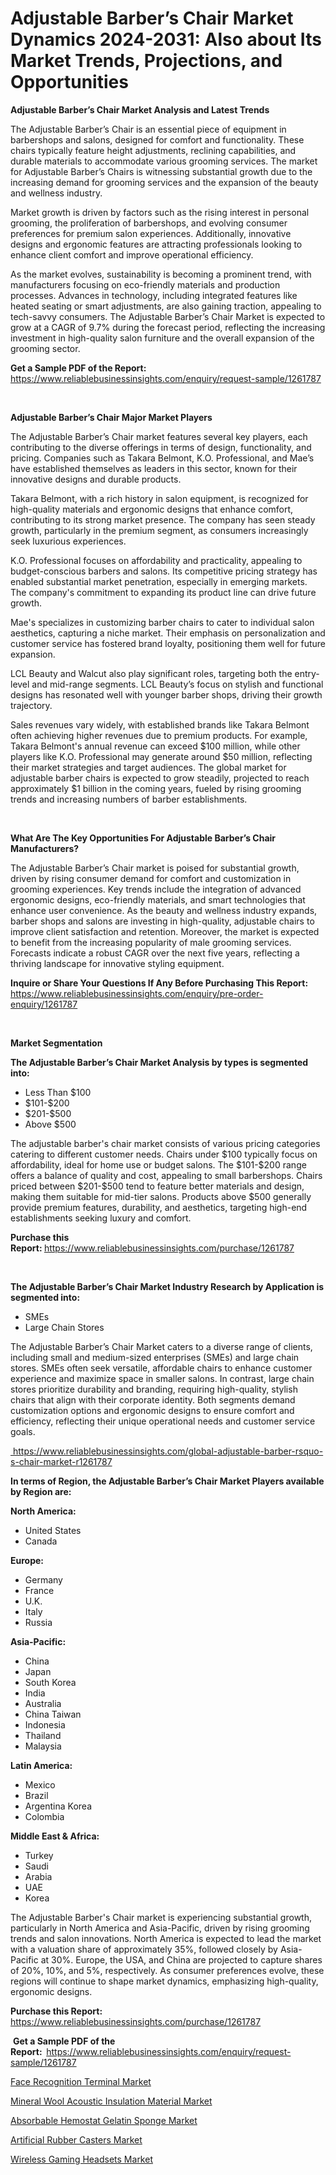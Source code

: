 <p><h1>Adjustable Barber’s Chair Market Dynamics 2024-2031: Also about Its Market Trends, Projections, and Opportunities</h1></p><p><strong>Adjustable Barber’s Chair Market Analysis and Latest Trends</strong></p>
<p><p>The Adjustable Barber’s Chair is an essential piece of equipment in barbershops and salons, designed for comfort and functionality. These chairs typically feature height adjustments, reclining capabilities, and durable materials to accommodate various grooming services. The market for Adjustable Barber’s Chairs is witnessing substantial growth due to the increasing demand for grooming services and the expansion of the beauty and wellness industry.</p><p>Market growth is driven by factors such as the rising interest in personal grooming, the proliferation of barbershops, and evolving consumer preferences for premium salon experiences. Additionally, innovative designs and ergonomic features are attracting professionals looking to enhance client comfort and improve operational efficiency.</p><p>As the market evolves, sustainability is becoming a prominent trend, with manufacturers focusing on eco-friendly materials and production processes. Advances in technology, including integrated features like heated seating or smart adjustments, are also gaining traction, appealing to tech-savvy consumers. The Adjustable Barber’s Chair Market is expected to grow at a CAGR of 9.7% during the forecast period, reflecting the increasing investment in high-quality salon furniture and the overall expansion of the grooming sector.</p></p>
<p><strong>Get a Sample PDF of the Report:&nbsp;</strong> <a href="https://www.reliablebusinessinsights.com/enquiry/request-sample/1261787?utm_campaign=84&utm_medium=2&utm_source=Github&utm_content=ia&utm_term=29092024&utm_id=adjustable-barbers-chair">https://www.reliablebusinessinsights.com/enquiry/request-sample/1261787</a></p>
<p>&nbsp;</p>
<p><strong>Adjustable Barber’s Chair Major Market Players</strong></p>
<p><p>The Adjustable Barber’s Chair market features several key players, each contributing to the diverse offerings in terms of design, functionality, and pricing. Companies such as Takara Belmont, K.O. Professional, and Mae’s have established themselves as leaders in this sector, known for their innovative designs and durable products. </p><p>Takara Belmont, with a rich history in salon equipment, is recognized for high-quality materials and ergonomic designs that enhance comfort, contributing to its strong market presence. The company has seen steady growth, particularly in the premium segment, as consumers increasingly seek luxurious experiences.</p><p>K.O. Professional focuses on affordability and practicality, appealing to budget-conscious barbers and salons. Its competitive pricing strategy has enabled substantial market penetration, especially in emerging markets. The company's commitment to expanding its product line can drive future growth.</p><p>Mae's specializes in customizing barber chairs to cater to individual salon aesthetics, capturing a niche market. Their emphasis on personalization and customer service has fostered brand loyalty, positioning them well for future expansion.</p><p>LCL Beauty and Walcut also play significant roles, targeting both the entry-level and mid-range segments. LCL Beauty’s focus on stylish and functional designs has resonated well with younger barber shops, driving their growth trajectory.</p><p>Sales revenues vary widely, with established brands like Takara Belmont often achieving higher revenues due to premium products. For example, Takara Belmont's annual revenue can exceed $100 million, while other players like K.O. Professional may generate around $50 million, reflecting their market strategies and target audiences. The global market for adjustable barber chairs is expected to grow steadily, projected to reach approximately $1 billion in the coming years, fueled by rising grooming trends and increasing numbers of barber establishments.</p></p>
<p>&nbsp;</p>
<p><strong>What Are The Key Opportunities For Adjustable Barber’s Chair Manufacturers?</strong></p>
<p><p>The Adjustable Barber’s Chair market is poised for substantial growth, driven by rising consumer demand for comfort and customization in grooming experiences. Key trends include the integration of advanced ergonomic designs, eco-friendly materials, and smart technologies that enhance user convenience. As the beauty and wellness industry expands, barber shops and salons are investing in high-quality, adjustable chairs to improve client satisfaction and retention. Moreover, the market is expected to benefit from the increasing popularity of male grooming services. Forecasts indicate a robust CAGR over the next five years, reflecting a thriving landscape for innovative styling equipment.</p></p>
<p><strong>Inquire or Share Your Questions If Any Before Purchasing This Report:</strong> <a href="https://www.reliablebusinessinsights.com/enquiry/pre-order-enquiry/1261787?utm_campaign=84&utm_medium=2&utm_source=Github&utm_content=ia&utm_term=29092024&utm_id=adjustable-barbers-chair">https://www.reliablebusinessinsights.com/enquiry/pre-order-enquiry/1261787</a></p>
<p>&nbsp;</p>
<p><strong>Market Segmentation</strong></p>
<p><strong>The Adjustable Barber’s Chair Market Analysis by types is segmented into:</strong></p>
<p><ul><li>Less Than $100</li><li>$101-$200</li><li>$201-$500</li><li>Above $500</li></ul></p>
<p><p>The adjustable barber's chair market consists of various pricing categories catering to different customer needs. Chairs under $100 typically focus on affordability, ideal for home use or budget salons. The $101-$200 range offers a balance of quality and cost, appealing to small barbershops. Chairs priced between $201-$500 tend to feature better materials and design, making them suitable for mid-tier salons. Products above $500 generally provide premium features, durability, and aesthetics, targeting high-end establishments seeking luxury and comfort.</p></p>
<p><strong>Purchase this Report:&nbsp;</strong><a href="https://www.reliablebusinessinsights.com/purchase/1261787?utm_campaign=84&utm_medium=2&utm_source=Github&utm_content=ia&utm_term=29092024&utm_id=adjustable-barbers-chair">https://www.reliablebusinessinsights.com/purchase/1261787</a></p>
<p>&nbsp;</p>
<p><strong>The Adjustable Barber’s Chair Market Industry Research by Application is segmented into:</strong></p>
<p><ul><li>SMEs</li><li>Large Chain Stores</li></ul></p>
<p><p>The Adjustable Barber’s Chair Market caters to a diverse range of clients, including small and medium-sized enterprises (SMEs) and large chain stores. SMEs often seek versatile, affordable chairs to enhance customer experience and maximize space in smaller salons. In contrast, large chain stores prioritize durability and branding, requiring high-quality, stylish chairs that align with their corporate identity. Both segments demand customization options and ergonomic designs to ensure comfort and efficiency, reflecting their unique operational needs and customer service goals.</p></p>
<p><a href="https://www.reliablebusinessinsights.com/global-adjustable-barber-rsquo-s-chair-market-r1261787?utm_campaign=84&utm_medium=2&utm_source=Github&utm_content=ia&utm_term=29092024&utm_id=adjustable-barbers-chair">&nbsp;https://www.reliablebusinessinsights.com/global-adjustable-barber-rsquo-s-chair-market-r1261787</a></p>
<p><strong>In terms of Region, the Adjustable Barber’s Chair Market Players available by Region are:</strong></p>
<p>
    <p> <strong> North America: </strong>
        <ul>
            <li>United States</li>
            <li>Canada</li>
        </ul>
        </p> 
    <p> <strong> Europe: </strong>
        <ul>
            <li>Germany</li>
            <li>France</li>
            <li>U.K.</li>
            <li>Italy</li>
            <li>Russia</li>
        </ul>
        </p> 
    <p> <strong> Asia-Pacific: </strong>
        <ul>
            <li>China</li>
            <li>Japan</li>
            <li>South Korea</li>
            <li>India</li>
            <li>Australia</li>
            <li>China Taiwan</li>
            <li>Indonesia</li>
            <li>Thailand</li>
            <li>Malaysia</li>
        </ul>
        </p> 
    <p> <strong> Latin America: </strong>
        <ul>
            <li>Mexico</li>
            <li>Brazil</li>
            <li>Argentina Korea</li>
            <li>Colombia</li>
        </ul>
        </p> 
    <p> <strong> Middle East & Africa: </strong>
        <ul>
            <li>Turkey</li>
            <li>Saudi</li>
            <li>Arabia</li>
            <li>UAE</li>
            <li>Korea</li>
        </ul>
    </p>
    </p>
<p><p>The Adjustable Barber's Chair market is experiencing substantial growth, particularly in North America and Asia-Pacific, driven by rising grooming trends and salon innovations. North America is expected to lead the market with a valuation share of approximately 35%, followed closely by Asia-Pacific at 30%. Europe, the USA, and China are projected to capture shares of 20%, 10%, and 5%, respectively. As consumer preferences evolve, these regions will continue to shape market dynamics, emphasizing high-quality, ergonomic designs.</p></p>
<p><strong>Purchase this Report: </strong><a href="https://www.reliablebusinessinsights.com/purchase/1261787?utm_campaign=84&utm_medium=2&utm_source=Github&utm_content=ia&utm_term=29092024&utm_id=adjustable-barbers-chair">https://www.reliablebusinessinsights.com/purchase/1261787</a></p>
<p>&nbsp;<strong>Get a Sample PDF of the Report:&nbsp;&nbsp;</strong><a href="https://www.reliablebusinessinsights.com/enquiry/request-sample/1261787?utm_campaign=84&utm_medium=2&utm_source=Github&utm_content=ia&utm_term=29092024&utm_id=adjustable-barbers-chair">https://www.reliablebusinessinsights.com/enquiry/request-sample/1261787</a></p>
<p><strong></strong></p>
<p><p><a href="https://issuu.com/reportprime-2/docs/face-recognition-terminal-market-si_1e091614362d32?utm_campaign=84&utm_medium=2&utm_source=Github&utm_content=ia&utm_term=29092024&utm_id=adjustable-barbers-chair">Face Recognition Terminal Market</a></p><p><a href="https://github.com/ArmelaOsmani586/Market-Research-Report-List-1/blob/main/mineral-wool-acoustic-insulation-material-market.md?utm_campaign=84&utm_medium=2&utm_source=Github&utm_content=ia&utm_term=29092024&utm_id=adjustable-barbers-chair">Mineral Wool Acoustic Insulation Material Market</a></p><p><a href="https://github.com/bonniej5vb/Market-Research-Report-List-1/blob/main/absorbable-hemostat-gelatin-sponge-market.md?utm_campaign=84&utm_medium=2&utm_source=Github&utm_content=ia&utm_term=29092024&utm_id=adjustable-barbers-chair">Absorbable Hemostat Gelatin Sponge Market</a></p><p><a href="https://www.linkedin.com/pulse/global-artificial-rubber-casters-industry-research-report-ygipc?utm_campaign=84&utm_medium=2&utm_source=Github&utm_content=ia&utm_term=29092024&utm_id=adjustable-barbers-chair">Artificial Rubber Casters Market</a></p><p><a href="https://www.linkedin.com/pulse/wireless-gaming-headsets-market-size-type-infraredm-wavedecimeter-hspdc?utm_campaign=84&utm_medium=2&utm_source=Github&utm_content=ia&utm_term=29092024&utm_id=adjustable-barbers-chair">Wireless Gaming Headsets Market</a></p></p>